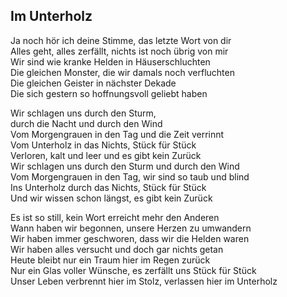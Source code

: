 ## Im Unterholz  

Ja noch hör ich deine Stimme, das letzte Wort von dir  
Alles geht, alles zerfällt, nichts ist noch übrig von mir  
Wir sind wie kranke Helden in Häuserschluchten  
Die gleichen Monster, die wir damals noch verfluchten  
Die gleichen Geister in nächster Dekade  
Die sich gestern so hoffnungsvoll geliebt haben  

Wir schlagen uns durch den Sturm,  
durch die Nacht und durch den Wind  
Vom Morgengrauen in den Tag und die Zeit verrinnt  
Vom Unterholz in das Nichts, Stück für Stück  
Verloren, kalt und leer und es gibt kein Zurück  
Wir schlagen uns durch den Sturm und durch den Wind  
Vom Morgengrauen in den Tag, wir sind so taub und blind  
Ins Unterholz durch das Nichts, Stück für Stück  
Und wir wissen schon längst, es gibt kein Zurück  

Es ist so still, kein Wort erreicht mehr den Anderen  
Wann haben wir begonnen, unsere Herzen zu umwandern  
Wir haben immer geschworen, dass wir die Helden waren  
Wir haben alles versucht und doch gar nichts getan  
Heute bleibt nur ein Traum hier im Regen zurück  
Nur ein Glas voller Wünsche, es zerfällt uns Stück für Stück  
Unser Leben verbrennt hier im Stolz, verlassen hier im Unterholz  
